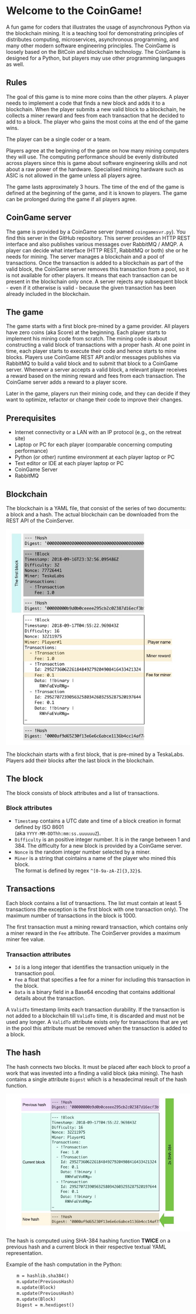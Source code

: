 # Welcome to the CoinGame!

A fun game for coders that illustrates the usage of asynchronous Python via the blockchain mining.
It is a teaching tool for demonstrating principles of distributes computing, microservices, asynchronous programming, and many other modern software engineering principles.
The CoinGame is loosely based on the BitCoin and blockchain technology.
The CoinGame is designed for a Python, but players may use other programming languages as well.

## Rules

The goal of this game is to mine more coins than the other players.
A player needs to implement a code that finds a new block and adds it to a blockchain.
When the player submits a new valid block to a blockchain, he collects a miner reward and fees from each transaction that he decided to add to a block.
The player who gains the most coins at the end of the game wins.

The player can be a single coder or a team.

Players agree at the beginning of the game on how many mining computers they will use.
The computing performance should be evenly distributed across players since this is game about software engineering skills and not about a raw power of the hardware.
Specialised mining hardware such as ASIC is not allowed in the game unless all players agree.

The game lasts approximately 3 hours.
The time of the end of the game is defined at the beginning of the game, and it is known to players.
The game can be prolonged during the game if all players agree.

## CoinGame server

The game is provided by a CoinGame server (named `coingamesvr.py`).
You find this server in the GitHub repository.
This server provides an HTTP REST interface and also publishes various messages over RabbitMQ / AMQP. 
A player can decide what interface (HTTP REST, RabbitMQ or both) she or he needs for mining.
The server manages a blockchain and a pool of transactions.
Once the transaction is added to a blockchain as part of the valid block, the CoinGame server removes this transaction from a pool, so it is not available for other players.
It means that each transaction can be present in the blockchain only once.
A server rejects any subsequent block - even if it otherwise is valid - because the given transaction has been already included in the blockchain.

## The game

The game starts with a first block pre-mined by a game provider.
All players have zero coins (aka Score) at the beginning.
Each player starts to implement his mining code from scratch.
The mining code is about constructing a valid block of transactions with a proper hash.
At one point in time, each player starts to execute their code and hence starts to mine blocks.
Players use CoinGame REST API and/or messages publishes via RabbitMQ to build a valid block and to submit that block to a CoinGame server.
Whenever a server accepts a valid block, a relevant player receives a reward based on the mining reward and fees from each transaction.
The CoinGame server adds a reward to a player score.

Later in the game, players run their mining code, and they can decide if they want to optimize, refactor or change their code to improve their changes.

## Prerequisites

 * Internet connectivity or a LAN with an IP protocol (e.g., on the retreat site)
 * Laptop or PC for each player (comparable concerning computing performance)
 * Python (or other) runtime environment at each player laptop or PC
 * Text editor or IDE at each player laptop or PC
 * CoinGame Server
 * RabbitMQ 

## Blockchain

The blockchain is a YAML file, that consist of the series of two documents: a block and a hash.
The actual blockchain can be downloaded from the REST API of the CoinServer.

![Blockchain diagram](https://raw.githubusercontent.com/TeskaLabs/coingame/master/docs/blockchain.jpg)

The blockchain starts with a first block, that is pre-mined by a TeskaLabs.
Players add their blocks after the last block in the blockchain.

## The block

The block consists of block attributes and a list of transactions.

### Block attributes

 * `Timestamp` contains a UTC date and time of a block creation in format defined by ISO 8601  
    (aka `YYYY-MM-DDThh:mm:ss.uuuuuuZ`).
 * `Difficulty` is an positive integer number.
    It is in the range between 1 and 384.
    The difficulty for a new block is provided by a CoinGame server.
 * `Nonce` is the random integer number selected by a miner.
 * `Miner` is a string that cointains a name of the player who mined this block.  
    The format is defined by regex `^[0-9a-zA-Z]{3,32}$`.

## Transactions

Each block contains a list of transactions.
The list must contain at least 5 transactions (the exception is the first block with one transaction only).
The maximum number of transactions in the block is 1000.

The first transaction must a mining reward transaction, which contains only a miner reward in the `Fee` attribute.
The CoinServer provides a maximum miner fee value.

### Transaction attributes

 * `Id` is a long integer that identifies the transaction uniquely in the transaction pool.
 * `Fee` a float that specifies a fee for a miner for including this transaction in the block.
 * `Data` is a binary field in a Base64 encoding that contains additional details about the transaction.

A `ValidTo` timestamp limits each transaction durability.
If the transaction is not added to a blockchain till `ValidTo` time, it is discarded and must not be used any longer.
A `ValidTo` attribute exists only for transactions that are yet in the pool this attribute must be removed when the transaction is added to a block.

## The hash

The hash connects two blocks.
It must be placed after each block to proof a work that was invested into a finding a valid block (aka mining).
The hash contains a single attribute `Digest` which is a hexadecimal result of the hash function.

![Hashing diagram](https://raw.githubusercontent.com/TeskaLabs/coingame/master/docs/hashing.jpg)

The hash is computed using SHA-384 hashing function **TWICE** on a previous hash and a current block in their respective textual YAML representation.

Example of the hash computation in the Python:

        m = hashlib.sha384()
        m.update(PreviousHash)
        m.update(Block)
        m.update(PreviousHash)
        m.update(Block)
        Digest = m.hexdigest()

